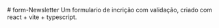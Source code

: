 #   f o r m - N e w s l e t t e r 
Um formulario de incrição com validação, criado com react + vite + typescript.
